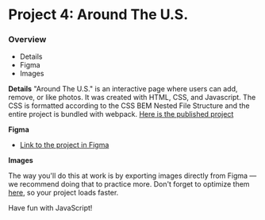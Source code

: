 # Project 4: Around The U.S.

### Overview

- Details
- Figma
- Images

**Details**
"Around The U.S." is an interactive page where users can add, remove, or like photos. It was created with HTML, CSS, and Javascript. The CSS is formatted according to the CSS BEM Nested File Structure and the entire project is bundled with webpack. [Here is the published project](https://julieg18.github.io/web_project_4/)

**Figma**

- [Link to the project in Figma](https://www.figma.com/file/mUgu8OSHWE0M6p6vfwmdu9/Sprint-4-Around-The-U.S.-desktop-mobile?node-id=0%3A1)

**Images**

The way you'll do this at work is by exporting images directly from Figma — we recommend doing that to practice more. Don't forget to optimize them [here](https://tinypng.com/), so your project loads faster.

Have fun with JavaScript!
